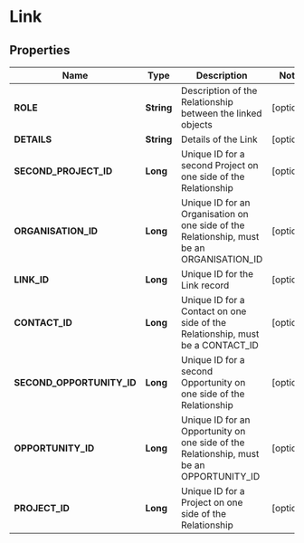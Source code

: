 
# Link

## Properties
Name | Type | Description | Notes
------------ | ------------- | ------------- | -------------
**ROLE** | **String** | Description of the Relationship between the linked objects |  [optional]
**DETAILS** | **String** | Details of the Link |  [optional]
**SECOND_PROJECT_ID** | **Long** | Unique ID for a second Project on one side of the Relationship |  [optional]
**ORGANISATION_ID** | **Long** | Unique ID for an Organisation on one side of the Relationship, must be an ORGANISATION_ID |  [optional]
**LINK_ID** | **Long** | Unique ID for the Link record |  [optional]
**CONTACT_ID** | **Long** | Unique ID for a Contact on one side of the Relationship, must be a CONTACT_ID |  [optional]
**SECOND_OPPORTUNITY_ID** | **Long** | Unique ID for a second Opportunity on one side of the Relationship |  [optional]
**OPPORTUNITY_ID** | **Long** | Unique ID for an Opportunity on one side of the Relationship, must be an OPPORTUNITY_ID |  [optional]
**PROJECT_ID** | **Long** | Unique ID for a Project on one side of the Relationship |  [optional]



